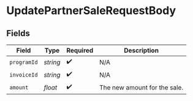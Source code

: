 # UpdatePartnerSaleRequestBody


## Fields

| Field                        | Type                         | Required                     | Description                  |
| ---------------------------- | ---------------------------- | ---------------------------- | ---------------------------- |
| `programId`                  | *string*                     | :heavy_check_mark:           | N/A                          |
| `invoiceId`                  | *string*                     | :heavy_check_mark:           | N/A                          |
| `amount`                     | *float*                      | :heavy_check_mark:           | The new amount for the sale. |